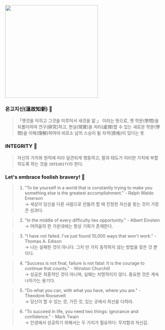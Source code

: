 <img src="https://user-images.githubusercontent.com/111423116/235037325-c62b5c41-d0e9-4957-98c1-8471c7988343.png"  width="300" height="300">

### 온고지신(溫故知新) 🍊
> 「옛것을 익히고 그것을 미루어서 새것을 앎.」 이라는 뜻으로, 옛 학문(學問)을 되풀이하여 연구(硏究)하고, 현실(現實)을 처리(處理)할 수 있는 새로운 학문(學問)을 이해(理解)하여야 비로소 남의 스승이 될 자격(資格)이 있다는 뜻

### INTEGRITY 🤝
> 자신의 가치와 원칙에 따라 일관되게 행동하고, 말과 태도가 이러한 가치에 부합하도록 하는 것을 `INTEGRITY`라 한다.

### Let's embrace foolish bravery! 🌟

> 1. "To be yourself in a world that is constantly trying to make you something else is the greatest accomplishment." - Ralph Waldo Emerson   
> -> 세상이 당신을 다른 사람으로 만들려 할 때 진정한 자신을 찾는 것이 가장 큰 성과다.

> 2. "In the middle of every difficulty lies opportunity." - Albert Einstein   
> -> 어려움의 한 가운데에는 항상 기회가 존재한다.

> 3. "I have not failed. I've just found 10,000 ways that won't work." - Thomas A. Edison   
> -> 나는 실패한 것이 아니다. 그저 만 가지 동작하지 않는 방법을 찾은 것 뿐이다.

> 4. "Success is not final, failure is not fatal: It is the courage to continue that counts." - Winston Churchill   
> -> 성공은 최종적인 것이 아니며, 실패는 치명적이지 않다. 중요한 것은 계속 나아가는 용기다.

> 5. "Do what you can, with what you have, where you are." - Theodore Roosevelt   
> -> 당신이 할 수 있는 것, 가진 것, 있는 곳에서 최선을 다하라.

> 6. "To succeed in life, you need two things: ignorance and confidence." - Mark Twain   
> -> 인생에서 성공하기 위해서는 두 가지가 필요하다: 무지함과 자신감.
